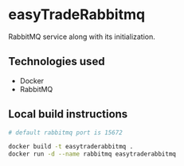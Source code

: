 # easyTradeRabbitmq

RabbitMQ service along with its initialization.

## Technologies used

- Docker
- RabbitMQ

## Local build instructions

```bash
# default rabbitmq port is 15672

docker build -t easytraderabbitmq .
docker run -d --name rabbitmq easytraderabbitmq
```